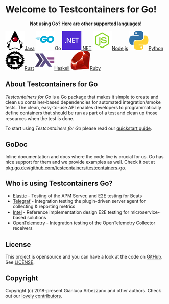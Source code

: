 # Welcome to Testcontainers for Go!

<p align="center"><strong>Not using Go? Here are other supported languages!</strong></p>
<div class="card-grid">
    <a href="https://java.testcontainers.org" class="card-grid-item"><img src="language-logos/java.svg"/>Java</a>
    <a class="card-grid-item"><img src="language-logos/go.svg"/>Go</a>
    <a href="https://dotnet.testcontainers.org/" class="card-grid-item"><img src="language-logos/dotnet.svg"/>.NET</a>
    <a href="https://node.testcontainers.org/" class="card-grid-item"><img src="language-logos/nodejs.svg"/>Node.js</a></a>
    <a href="https://testcontainers-python.readthedocs.io/en/latest/" class="card-grid-item"><img src="language-logos/python.svg"/>Python</a>
    <a href="https://docs.rs/testcontainers/latest/testcontainers/" class="card-grid-item"><img src="language-logos/rust.svg"/>Rust</a>
    <a href="https://github.com/testcontainers/testcontainers-hs" class="card-grid-item"><img src="language-logos/haskell.svg"/>Haskell</a>
    <a href="https://github.com/testcontainers/testcontainers-ruby/" class="card-grid-item" ><img src="language-logos/ruby.svg"/>Ruby</a>
</div>

## About Testcontainers for Go

_Testcontainers for Go_ is a Go package that makes it simple to create and clean up container-based dependencies for
automated integration/smoke tests. The clean, easy-to-use API enables developers to programmatically define containers
that should be run as part of a test and clean up those resources when the test is done.

To start using _Testcontainers for Go_ please read our [quickstart guide](./quickstart.md).

## GoDoc

Inline documentation and docs where the code live is crucial for us. Go has nice support for them and we provide
examples as well. Check it out at
[pkg.go.dev/github.com/testcontainers/testcontainers-go](https://pkg.go.dev/github.com/testcontainers/testcontainers-go).

## Who is using Testcontainers Go?

* [Elastic](https://www.elastic.co) - Testing of the APM Server, and E2E testing for Beats
* [Telegraf](https://www.influxdata.com/time-series-platform/telegraf/) - Integration testing the plugin-driven server agent for collecting & reporting metrics
* [Intel](https://intel.com/) - Reference implementation design E2E testing for microservice-based solutions
* [OpenTelemetry](https://opentelemetry.io/) - Integration testing of the OpenTelemetry Collector receivers

## License

This project is opensource and you can have a look at the code on
[GitHub](https://github.com/testcontainers/testcontainers-go). See [LICENSE](https://github.com/testcontainers/testcontainers-go/blob/main/LICENSE).

## Copyright

Copyright (c) 2018-present Gianluca Arbezzano and other authors. Check out our
[lovely contributors](https://github.com/testcontainers/testcontainers-go/graphs/contributors).

